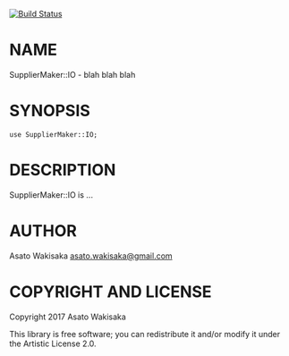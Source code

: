 [![Build Status](https://travis-ci.org/astj/p6-SupplierMaker-IO.svg?branch=master)](https://travis-ci.org/astj/p6-SupplierMaker-IO)

NAME
====

SupplierMaker::IO - blah blah blah

SYNOPSIS
========

    use SupplierMaker::IO;

DESCRIPTION
===========

SupplierMaker::IO is ...

AUTHOR
======

Asato Wakisaka <asato.wakisaka@gmail.com>

COPYRIGHT AND LICENSE
=====================

Copyright 2017 Asato Wakisaka

This library is free software; you can redistribute it and/or modify it under the Artistic License 2.0.
